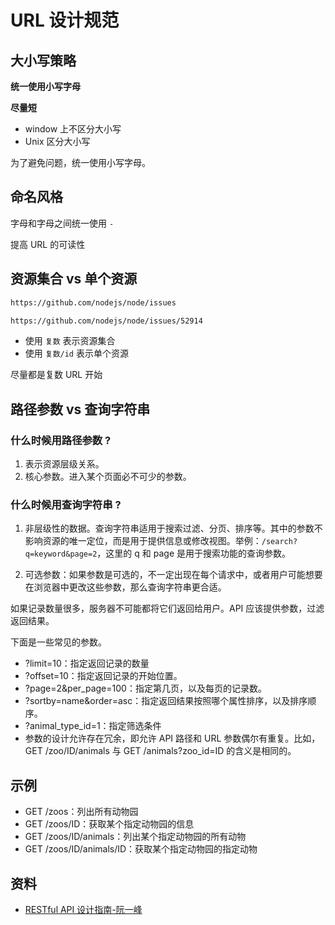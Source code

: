 # URL 设计规范

## 大小写策略

**统一使用小写字母**

**尽量短**

- window 上不区分大小写
- Unix 区分大小写

为了避免问题，统一使用小写字母。

## 命名风格

字母和字母之间统一使用 `-`

提高 URL 的可读性

## 资源集合 vs 单个资源

```bash
https://github.com/nodejs/node/issues

https://github.com/nodejs/node/issues/52914
```

- 使用 `复数` 表示资源集合
- 使用 `复数/id` 表示单个资源

尽量都是复数 URL 开始

## 路径参数 vs 查询字符串

### 什么时候用路径参数 ?

1. 表示资源层级关系。
2. 核心参数。进入某个页面必不可少的参数。

### 什么时候用查询字符串 ?

1. 非层级性的数据。查询字符串适用于搜索过滤、分页、排序等。其中的参数不影响资源的唯一定位，而是用于提供信息或修改视图。举例：`/search?q=keyword&page=2`，这里的 q 和 page 是用于搜索功能的查询参数。

2. 可选参数：如果参数是可选的，不一定出现在每个请求中，或者用户可能想要在浏览器中更改这些参数，那么查询字符串更合适。

如果记录数量很多，服务器不可能都将它们返回给用户。API 应该提供参数，过滤返回结果。

下面是一些常见的参数。

- ?limit=10：指定返回记录的数量
- ?offset=10：指定返回记录的开始位置。
- ?page=2&per_page=100：指定第几页，以及每页的记录数。
- ?sortby=name&order=asc：指定返回结果按照哪个属性排序，以及排序顺序。
- ?animal_type_id=1：指定筛选条件
- 参数的设计允许存在冗余，即允许 API 路径和 URL 参数偶尔有重复。比如，GET /zoo/ID/animals 与 GET /animals?zoo_id=ID 的含义是相同的。

## 示例

- GET /zoos：列出所有动物园
- GET /zoos/ID：获取某个指定动物园的信息
- GET /zoos/ID/animals：列出某个指定动物园的所有动物
- GET /zoos/ID/animals/ID：获取某个指定动物园的指定动物

## 资料

- [RESTful API 设计指南-阮一峰](https://www.ruanyifeng.com/blog/2014/05/restful_api.html)
